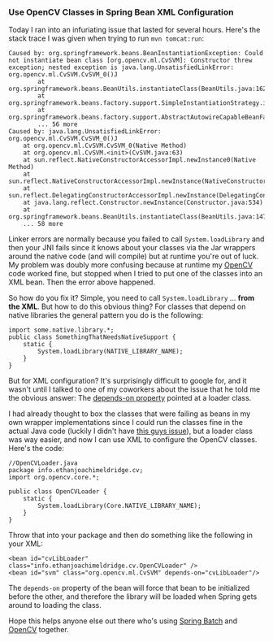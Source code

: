 ### Use OpenCV Classes in Spring Bean XML Configuration

Today I ran into an infuriating issue that lasted for several hours. Here's the 
stack trace I was given when trying to run `mvn tomcat:run`:

	Caused by: org.springframework.beans.BeanInstantiationException: Could not instantiate bean class [org.opencv.ml.CvSVM]: Constructor threw exception; nested exception is java.lang.UnsatisfiedLinkError: org.opencv.ml.CvSVM.CvSVM_0()J
	    	at org.springframework.beans.BeanUtils.instantiateClass(BeanUtils.java:162)
	    	at org.springframework.beans.factory.support.SimpleInstantiationStrategy.instantiate(SimpleInstantiationStrategy.java:76)
	    	at org.springframework.beans.factory.support.AbstractAutowireCapableBeanFactory.instantiateBean(AbstractAutowireCapableBeanFactory.java:990)
	    	... 56 more
    Caused by: java.lang.UnsatisfiedLinkError: org.opencv.ml.CvSVM.CvSVM_0()J
    	at org.opencv.ml.CvSVM.CvSVM_0(Native Method)
    	at org.opencv.ml.CvSVM.<init>(CvSVM.java:63)
    	at sun.reflect.NativeConstructorAccessorImpl.newInstance0(Native Method)
    	at sun.reflect.NativeConstructorAccessorImpl.newInstance(NativeConstructorAccessorImpl.java:57)
    	at sun.reflect.DelegatingConstructorAccessorImpl.newInstance(DelegatingConstructorAccessorImpl.java:45)
    	at java.lang.reflect.Constructor.newInstance(Constructor.java:534)
    	at org.springframework.beans.BeanUtils.instantiateClass(BeanUtils.java:147)
    	... 58 more

Linker errors are normally because you failed to call `System.loadLibrary` and
then your JNI fails since it knows about your classes via the Jar wrappers around
the native code (and will compile) but at runtime you're out of luck. My problem 
was doubly more confusing because at runtime my [OpenCV] code worked fine, but 
stopped when I tried to put one of the classes into an XML bean. Then the error 
above happened.

So how do you fix it? Simple, you need to call `System.loadLibrary` ... **from 
the XML**. But how to do this obvious thing? For classes that depend on native
libraries the general pattern you do is the following:

	import some.native.library.*;
	public class SomethingThatNeedsNativeSupport {
    	static {
        	System.loadLibrary(NATIVE_LIBRARY_NAME);
    	}
    }

But for XML configuration? It's surprisingly difficult to google for, and it wasn't
until I talked to one of my coworkers about the issue that he told me the obvious
answer: The [depends-on property] pointed at a loader class. 

I had already thought to box the classes that were failing as beans in my own 
wrapper implementations since I could run the classes fine in the actual Java code
(luckily I didn't have [this guys issue]), but a loader class was way easier, and
now I can use XML to configure the OpenCV classes. Here's the code:

	//OpenCVLoader.java
	package info.ethanjoachimeldridge.cv;
	import org.opencv.core.*;

	public class OpenCVLoader {
 		static {
	        System.loadLibrary(Core.NATIVE_LIBRARY_NAME);
	    }
	}

Throw that into your package and then do something like the following in your XML:

	<bean id="cvLibLoader" class="info.ethanjoachimeldridge.cv.OpenCVLoader" />
	<bean id="svm" class="org.opencv.ml.CvSVM" depends-on="cvLibLoader"/>

The `depends-on` property of the bean will force that bean to be initialized before
the other, and therefore the library will be loaded when Spring gets around to 
loading the class.

Hope this helps anyone else out there who's using [Spring Batch] and [OpenCV] together.

[this guys issue]:http://stackoverflow.com/questions/3155589/java-lang-unsatisfiedlinkerror-under-tomcat
[OpenCV]:http://docs.opencv.org/
[depends-on property]:http://docs.spring.io/spring/docs/2.5.3/reference/beans.html
[Spring Batch]:http://projects.spring.io/spring-batch/